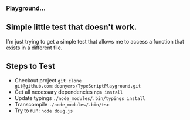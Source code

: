### Playground...

## Simple little test that doesn't work.

I'm just trying to get a simple test that allows me to access a function that exists in a different file.

## Steps to Test
* Checkout project `git clone git@github.com:dconyers/TypeScriptPlayground.git`
* Get all necessary dependencies `npm install`
* Update typings `./node_modules/.bin/typings install`
* Transcompile `./node_modules/.bin/tsc`
* Try to run: `node doug.js`
